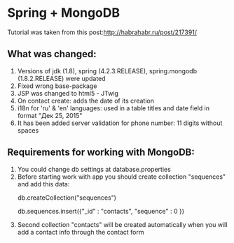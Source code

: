 <h1>Spring + MongoDB</h1>

Tutorial was taken from this post:http://habrahabr.ru/post/217391/

<h2>What was changed:</h2>
<ol>
    <li>Versions of jdk (1.8), spring (4.2.3.RELEASE), spring.mongodb (1.8.2.RELEASE) were updated</li>
    <li>Fixed wrong base-package</li>
    <li>JSP was changed to html5 - JTwig</li>
    <li>On contact create: adds the date of its creation</li>
    <li>i18n for 'ru' & 'en' languages: used in a table titles and date field in format "Дек 25, 2015"</li>
    <li>It has been added server validation for phone number: 11 digits without spaces</li>
</ol>

<h2>Requirements for working with MongoDB:</h2>
<ol>
    <li>You could change db settings at database.properties</li>
    <li>Before starting work with app you should create collection "sequences" and add this data:
        <p>db.createCollection("sequences")</p>
        <p>db.sequences.insert({"_id" : "contacts", "sequence" : 0 })</p>
    </li>
    <li>Second collection "contacts" will be created automatically when you will add a contact info through the contact form</li>
</ol>
